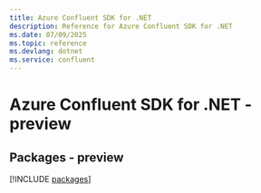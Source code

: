```yaml
---
title: Azure Confluent SDK for .NET
description: Reference for Azure Confluent SDK for .NET
ms.date: 07/09/2025
ms.topic: reference
ms.devlang: dotnet
ms.service: confluent
---
```

# Azure Confluent SDK for .NET - preview
## Packages - preview
[!INCLUDE [packages](confluent-index.md)]